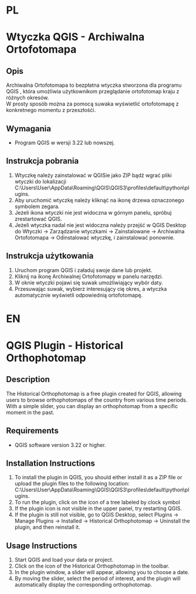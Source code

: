 # PL

# Wtyczka QGIS - Archiwalna Ortofotomapa

## Opis

Archiwalna Ortofotomapa to bezpłatna wtyczka stworzona dla programu QGIS , która umożliwia użytkownikom przeglądanie ortofotomap kraju z różnych okresów.
<br>W prosty sposób można za pomocą suwaka wyświetlić ortofotomapę z konkretnego momentu z przeszłośći.


## Wymagania

- Program QGIS w wersji 3.22 lub nowszej.

## Instrukcja pobrania
1. Wtyczkę należy zainstalować w QGISie jako ZIP bądź wgrać pliki wtyczki do lokalizacji C:\Users\User\AppData\Roaming\QGIS\QGIS3\profiles\default\python\plugins.
2. Aby uruchomić wtyczkę należy kliknąć na ikonę drzewa oznaczonego symbolem zegara.
3. Jeżeli ikona wtyczki nie jest widoczna w górnym panelu, spróbuj zrestartować QGIS.
4. Jeżeli wtyczka nadal nie jest widoczna  należy przejść w QGIS Desktop do Wtyczki -> Zarządzanie wtyczkami -> Zainstalowane -> Archiwalna Ortofotomapa -> Odinstalować wtyczkę, i zainstalować ponownie.<br>


## Instrukcja użytkowania

1. Uruchom program QGIS i załaduj swoje dane lub projekt.
2. Kliknij na ikonę Archiwalnej Ortofotomapy w panelu narzędzi.
3. W oknie wtyczki pojawi się suwak umożliwiający wybór daty.
4. Przesuwając suwak, wybierz interesujący cię okres, a wtyczka automatycznie wyświetli odpowiednią ortofotomapę.

# EN

# QGIS Plugin - Historical Orthophotomap

## Description

The Historical Orthophotomap is a free plugin created for QGIS, allowing users to browse orthophotomaps of the country from various time periods. 
<br>With a simple slider, you can display an orthophotomap from a specific moment in the past.

## Requirements

- QGIS software version 3.22 or higher.

## Installation Instructions

1. To install the plugin in QGIS, you should either install it as a ZIP file or upload the plugin files to the following location: C:\Users\User\AppData\Roaming\QGIS\QGIS3\profiles\default\python\plugins.
2. To run the plugin, click on the icon of a tree labeled by clock symbol
3. If the plugin icon is not visible in the upper panel, try restarting QGIS.
4. If the plugin is still not visible, go to QGIS Desktop, select Plugins -> Manage Plugins -> Installed -> Historical Orthophotomap -> Uninstall the plugin, and then reinstall it.

## Usage Instructions

1. Start QGIS and load your data or project.
2. Click on the icon of the Historical Orthophotomap in the toolbar.
3. In the plugin window, a slider will appear, allowing you to choose a date.
4. By moving the slider, select the period of interest, and the plugin will automatically display the corresponding orthophotomap.
